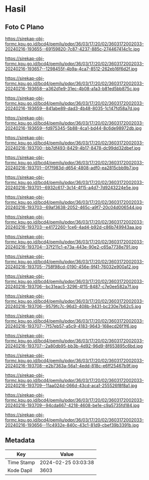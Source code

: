 # Hasil

## Foto C Plano

https://sirekap-obj-formc.kpu.go.id/bcd4/pemilu/pdpr/36/03/17/20/02/3603172002033-20240216-193655--69159820-7c87-4237-885c-274467414c1c.jpg

https://sirekap-obj-formc.kpu.go.id/bcd4/pemilu/pdpr/36/03/17/20/02/3603172002033-20240216-193657--1298455f-4b9a-4ca7-8512-262eb16f6d2f.jpg

https://sirekap-obj-formc.kpu.go.id/bcd4/pemilu/pdpr/36/03/17/20/02/3603172002033-20240216-193658--a362d1e9-31ec-4b08-a1a3-b81ed5bb875c.jpg

https://sirekap-obj-formc.kpu.go.id/bcd4/pemilu/pdpr/36/03/17/20/02/3603172002033-20240216-193659--841abe89-dad3-4b48-8035-1c147fd58a7d.jpg

https://sirekap-obj-formc.kpu.go.id/bcd4/pemilu/pdpr/36/03/17/20/02/3603172002033-20240216-193659--fd975345-5b88-4ca1-bd44-8c6de98972db.jpg

https://sirekap-obj-formc.kpu.go.id/bcd4/pemilu/pdpr/36/03/17/20/02/3603172002033-20240216-193700--bb7df493-8429-4b17-8478-dc99dd32dbef.jpg

https://sirekap-obj-formc.kpu.go.id/bcd4/pemilu/pdpr/36/03/17/20/02/3603172002033-20240216-193701--0f7f983d-d654-4808-adf0-ea2815cbb9b7.jpg

https://sirekap-obj-formc.kpu.go.id/bcd4/pemilu/pdpr/36/03/17/20/02/3603172002033-20240216-193701--6932c617-3c14-4f15-a4d7-7d9243224e5e.jpg

https://sirekap-obj-formc.kpu.go.id/bcd4/pemilu/pdpr/36/03/17/20/02/3603172002033-20240216-193703--69af3638-2052-465c-a9f7-20c04d006544.jpg

https://sirekap-obj-formc.kpu.go.id/bcd4/pemilu/pdpr/36/03/17/20/02/3603172002033-20240216-193703--e4172260-1ce6-4ad4-b92d-c86b749943aa.jpg

https://sirekap-obj-formc.kpu.go.id/bcd4/pemilu/pdpr/36/03/17/20/02/3603172002033-20240216-193704--37f211c1-e73a-443e-90e2-c65a7738e791.jpg

https://sirekap-obj-formc.kpu.go.id/bcd4/pemilu/pdpr/36/03/17/20/02/3603172002033-20240216-193705--758f98cd-0190-456e-9f41-76032e900a12.jpg

https://sirekap-obj-formc.kpu.go.id/bcd4/pemilu/pdpr/36/03/17/20/02/3603172002033-20240216-193706--bc31eac5-3296-4f15-8487-c7e0ee582a7f.jpg

https://sirekap-obj-formc.kpu.go.id/bcd4/pemilu/pdpr/36/03/17/20/02/3603172002033-20240216-193706--9579fc7c-96d3-408b-9431-bc230e7b62c5.jpg

https://sirekap-obj-formc.kpu.go.id/bcd4/pemilu/pdpr/36/03/17/20/02/3603172002033-20240216-193707--7f57eb57-a5c9-4183-9643-168ecd26f1f6.jpg

https://sirekap-obj-formc.kpu.go.id/bcd4/pemilu/pdpr/36/03/17/20/02/3603172002033-20240216-193707--2a80db95-bb3b-4d92-96d9-8f653895c6bd.jpg

https://sirekap-obj-formc.kpu.go.id/bcd4/pemilu/pdpr/36/03/17/20/02/3603172002033-20240216-193708--e2b7363a-56a1-4edd-818c-e6ff25467b9f.jpg

https://sirekap-obj-formc.kpu.go.id/bcd4/pemilu/pdpr/36/03/17/20/02/3603172002033-20240216-193709--11aa024d-066d-43cd-aca1-255526f8f8a1.jpg

https://sirekap-obj-formc.kpu.go.id/bcd4/pemilu/pdpr/36/03/17/20/02/3603172002033-20240216-193709--94cda667-4218-4608-be1e-c9a5735fd184.jpg

https://sirekap-obj-formc.kpu.go.id/bcd4/pemilu/pdpr/36/03/17/20/02/3603172002033-20240216-193656--11c4932e-840c-43c1-81d9-cbef39b3391b.jpg


## Metadata

| Key        | Value               |
| ---------- | ------------------- |
| Time Stamp | 2024-02-25 03:03:38 |
| Kode Dapil | 3603                |



